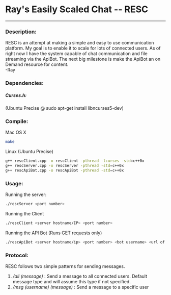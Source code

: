 # Ray's Easily Scaled Chat -- RESC
---
### Description:
RESC is an attempt at making a simple and easy to use communication platform. My goal is to enable it to scale for lots of connected users. As of right now I have the system capable of chat communication and file streaming via the ApiBot. The next big milestone is make the ApiBot an on Demand resource for content.  
-Ray

### Dependencies:  
##### Curses.h:  
(Ubuntu Precise @ sudo apt-get install libncurses5-dev)

### Compile:  

Mac OS X
```bash
make
```

Linux (Ubuntu Precise)
```bash
g++ rescClient.cpp -o rescClient -pthread -lcurses -std=c++0x
g++ rescServer.cpp -o rescServer -pthread -std=c++0x
g++ rescApiBot.cpp -o rescApiBot -pthread -std=c++0x
```

### Usage:

Running the server:
```bash
./rescServer <port number>
```
Running the Client
```bash
./rescClient <server hostname/IP> <port number> 
```

Running the API Bot (Runs GET requests only)
```bash
./rescApiBot <server hostname/ip> <port number> <bot username> <url of api>
```

### Protocol:

RESC follows two simple patterns for sending messages.  

1. */all (message)*    : Send a message to all connected users. Default message type and will assume this type if not specified.  
2. */msg (username) (message)*     : Send a message to a specific user

